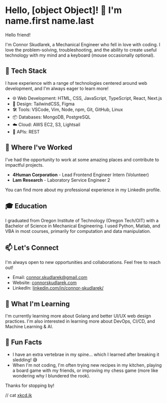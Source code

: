 # Hello, [object Object]! 👋 I'm name.first name.last

Hello friend!

I'm Connor Skudlarek, a Mechanical Engineer who fell in love with coding. I love the problem-solving, troubleshooting, and the ability to create useful technology with my mind and a keyboard (mouse occasionally optional).

## 🚀 Tech Stack

I have experience with a range of technologies centered around web development, and I'm always eager to learn more!

- 🌐 Web Development: HTML, CSS, JavaScript, TypeScript, React, Next.js
- 🎨 Design: TailwindCSS, Figma
- 🛠️ Tools: VSCode, Vim, Node, npm, Git, GitHub, Linux
- 📦 Databases: MongoDB, PostgreSQL
- ☁️ Cloud: AWS EC2, S3, Lightsail
- 🔄 APIs: REST

## 💼 Where I've Worked

I've had the opportunity to work at some amazing places and contribute to impactful projects.

- **4Human Corporation** - Lead Frontend Engineer Intern (Volunteer)
- **Lam Research** - Laboratory Service Engineer 2

You can find more about my professional experience in my LinkedIn profile.

## 🎓 Education

I graduated from Oregon Institute of Technology (Oregon Tech/OIT) with a Bachelor of Science in Mechanical Engineering. I used Python, Matlab, and VBA in most courses, primarily for computation and data manipulation.

## 📫 Let's Connect

I'm always open to new opportunities and collaborations. Feel free to reach out!

- Email: connor.skudlarek@gmail.com
- Website: [connorskudlarek.com](https://connorskudlarek.com)
- LinkedIn: [linkedin.com/in/connor-skudlarek/](https://www.linkedin.com/in/connor-skudlarek/)

## 🌱 What I'm Learning

I'm currently learning more about Golang and better UI/UX web design practices. I'm also interested in learning more about DevOps, CI/CD, and Machine Learning & AI.

## 🎈 Fun Facts

- I have an extra vertebrae in my spine... which I learned after breaking it sledding! 😅
- When I'm not coding, I'm often trying new recipes in my kitchen, playing a board game with my friends, or improving my chess game (more like wondering why I blundered the rook).

Thanks for stopping by!

// cat [xkcd.jk](https://xkcd.com/1597/)

